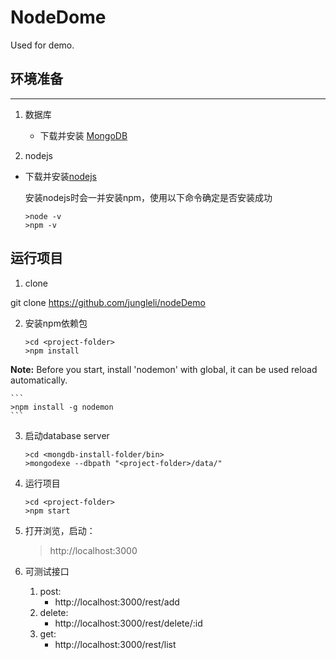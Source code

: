 # NodeDome

Used for demo.

## 环境准备
-------------

 1. 数据库
	- 下载并安装 [MongoDB](https://www.mongodb.org/downloads)
	
 2. nodejs

  - 下载并安装[nodejs](https://nodejs.org/en/)
 
	安装nodejs时会一并安装npm，使用以下命令确定是否安装成功

	```
	>node -v
	>npm -v
	```

运行项目
-------------
 1. clone

  git clone https://github.com/jungleli/nodeDemo
  
 2. 安装npm依赖包

	```
	>cd <project-folder>
	>npm install
	```
**Note:** Before you start, install 'nodemon' with global,  it can be used reload automatically. 


	```
	>npm install -g nodemon
	```
 3. 启动database server

	```
	>cd <mongdb-install-folder/bin>
	>mongodexe --dbpath "<project-folder>/data/"
	```
 4. 运行项目
 
	```
	>cd <project-folder>
	>npm start
	```
 5. 打开浏览，启动：

    >http://localhost:3000

 6. 可测试接口

	 1.	post:  
	 	* http://localhost:3000/rest/add
	 2. delete:
	 	* http://localhost:3000/rest/delete/:id
	 3. get:
	 	* http://localhost:3000/rest/list